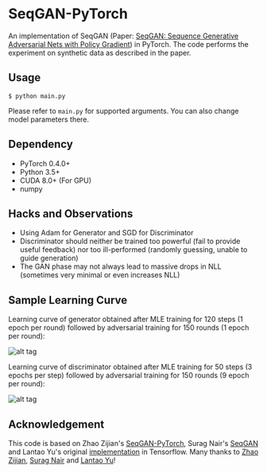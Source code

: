 # SeqGAN-PyTorch
An implementation of SeqGAN (Paper: [SeqGAN: Sequence Generative Adversarial Nets with Policy Gradient](https://arxiv.org/pdf/1609.05473.pdf)) in PyTorch. The code performs the experiment on synthetic data as described in the paper.

## Usage
```
$ python main.py
```
Please refer to ```main.py``` for supported arguments. You can also change model parameters there.

## Dependency
* PyTorch 0.4.0+
* Python 3.5+
* CUDA 8.0+ (For GPU)
* numpy

## Hacks and Observations
- Using Adam for Generator and SGD for Discriminator
- Discriminator should neither be trained too powerful (fail to provide useful feedback) nor too ill-performed (randomly guessing, unable to guide generation)
- The GAN phase may not always lead to massive drops in NLL (sometimes very minimal or even increases NLL)

## Sample Learning Curve
Learning curve of generator obtained after MLE training for 120 steps (1 epoch per round) followed by adversarial training for 150 rounds (1 epoch per round):

![alt tag](https://raw.githubusercontent.com/X-czh/SeqGAN-PyTorch/master/gen_loss.png)

Learning curve of discriminator obtained after MLE training for 50 steps (3 epochs per step) followed by adversarial training for 150 rounds (9 epoch per round):

![alt tag](https://raw.githubusercontent.com/X-czh/SeqGAN-PyTorch/master/dis_loss.png)


## Acknowledgement
This code is based on Zhao Zijian's [SeqGAN-PyTorch](https://github.com/ZiJianZhao/SeqGAN-PyTorch), Surag Nair's [SeqGAN](https://github.com/suragnair/seqGAN) and Lantao Yu's original [implementation](https://github.com/LantaoYu/SeqGAN) in Tensorflow. Many thanks to [Zhao Zijian](https://github.com/ZiJianZhao), [Surag Nair](https://github.com/suragnair) and [Lantao Yu](https://github.com/LantaoYu)!
